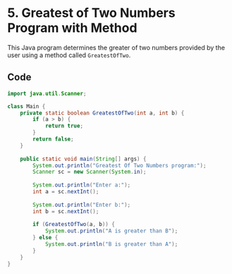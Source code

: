 # 5. Greatest of Two Numbers Program with Method

This Java program determines the greater of two numbers provided by the user using a method called `GreatestOfTwo`.

## Code

```java
import java.util.Scanner;

class Main {
    private static boolean GreatestOfTwo(int a, int b) {
        if (a > b) {
            return true;
        }
        return false;
    }
    
    public static void main(String[] args) {
        System.out.println("Greatest Of Two Numbers program:");
        Scanner sc = new Scanner(System.in);
        
        System.out.println("Enter a:");
        int a = sc.nextInt();
        
        System.out.println("Enter b:");
        int b = sc.nextInt();
        
        if (GreatestOfTwo(a, b)) {
            System.out.println("A is greater than B");
        } else {
            System.out.println("B is greater than A");
        }
    }
}
